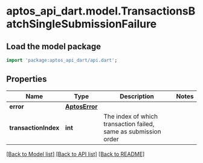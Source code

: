 # aptos_api_dart.model.TransactionsBatchSingleSubmissionFailure

## Load the model package
```dart
import 'package:aptos_api_dart/api.dart';
```

## Properties
Name | Type | Description | Notes
------------ | ------------- | ------------- | -------------
**error** | [**AptosError**](AptosError.md) |  | 
**transactionIndex** | **int** | The index of which transaction failed, same as submission order | 

[[Back to Model list]](../README.md#documentation-for-models) [[Back to API list]](../README.md#documentation-for-api-endpoints) [[Back to README]](../README.md)



